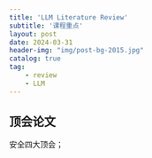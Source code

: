 ```yaml
---
title: 'LLM Literature Review'
subtitle: '课程重点'
layout: post
date: 2024-03-31
header-img: "img/post-bg-2015.jpg"
catalog: true
tag: 
    - review
    - LLM
---
```


## 顶会论文

安全四大顶会；
